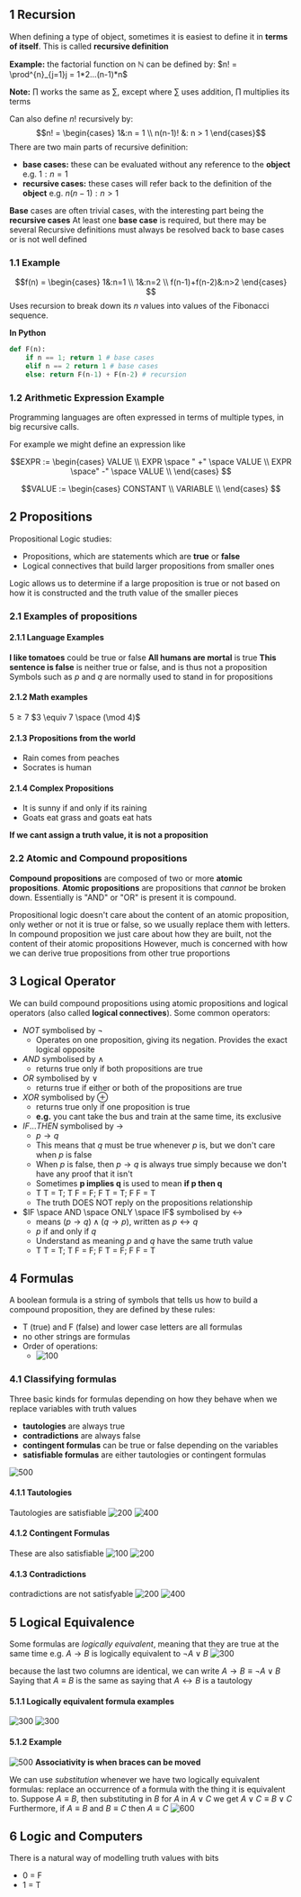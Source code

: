 ## 1 Recursion
When defining a type of object, sometimes it is easiest to define it in **terms of itself**. This is called **recursive definition**

**Example:** the factorial function on $\mathbb{N}$ can be defined by:
$n! = \prod^{n}_{j=1}j = 1*2...(n-1)*n$

**Note:** $\prod$ works the same as $\sum$, except where $\sum$ uses addition, $\prod$ multiplies its terms

Can also define $n!$ recursively by:
$$n! = \begin{cases}
1&:n = 1 \\
n(n-1)! &: n > 1
\end{cases}$$
There are two main parts of recursive definition:
- **base cases:** these can be evaluated without any reference to the **object** e.g. $1:n=1$
- **recursive cases:** these cases will refer back to the definition of the **object** e.g. $n(n-1):n>1$

**Base** cases are often trivial cases, with the interesting part being the **recursive cases**
At least one **base case** is required, but there may be several
Recursive definitions must always be resolved back to base cases or is not well defined

### 1.1 Example
$$f(n) = \begin{cases}
1&:n=1 \\
1&:n=2 \\
f(n-1)+f(n-2)&:n>2 
\end{cases}
$$
Uses recursion to break down its $n$ values into values of the Fibonacci sequence.

**In Python**
```Python
def F(n):
	if n == 1; return 1 # base cases
	elif n == 2 return 1 # base cases
	else: return F(n-1) + F(n-2) # recursion
```

### 1.2 Arithmetic Expression Example
Programming languages are often expressed in terms of multiple types, in big recursive calls.

For example we might define an expression like

$$EXPR := \begin{cases}
VALUE \\
EXPR \space " +" \space VALUE \\
EXPR \space" -" \space VALUE \\
\end{cases}
$$

$$VALUE := \begin{cases}
CONSTANT \\
VARIABLE \\
\end{cases}
$$

## 2 Propositions
Propositional Logic studies:
- Propositions, which are statements which are **true** or **false**
- Logical connectives that build larger propositions from smaller ones

Logic allows us to determine if a large proposition is true or not based on how it is constructed and the truth value of the smaller pieces

### 2.1 Examples of propositions
#### 2.1.1 Language Examples
**I like tomatoes** could be true or false
**All humans are mortal** is true
**This sentence is false** is neither true or false, and is thus not a proposition
Symbols such as *p* and *q* are normally used to stand in for propositions

#### 2.1.2 Math examples
$5 \geq 7$
$3 \equiv 7 \space (\mod 4)$

#### 2.1.3 Propositions from the world
- Rain comes from peaches
- Socrates is human

#### 2.1.4 Complex Propositions
- It is sunny if and only if its raining
- Goats eat grass and goats eat hats

**If we cant assign a truth value, it is not a proposition**

### 2.2 Atomic and Compound propositions
**Compound propositions** are composed of two or more **atomic propositions**. **Atomic propositions** are propositions that *cannot* be broken down. Essentially is "AND" or "OR" is present it is compound.

Propositional logic doesn't care about the content of an atomic proposition, only wether or not it is true or false, so we usually replace them with letters.
In compound proposition we just care about how they are built, not the content of their atomic propositions
However, much is concerned with how we can derive true propositions from other true proportions
## 3 Logical Operator
We can build compound propositions using atomic propositions and logical operators (also called **logical connectives**). Some common operators:
- $NOT$ symbolised by $\neg$
	- Operates on one proposition, giving its negation. Provides the exact logical opposite
- $AND$ symbolised by $\land$
	- returns true only if both propositions are true
- $OR$ symbolised by $\lor$
	- returns true if either or both of the propositions are true
- $XOR$ symbolised by $\oplus$
	- returns true only if one proposition is true
	- **e.g.** you cant take the bus and train at the same time, its exclusive
- $IF...THEN$ symbolised by $\rightarrow$
	- $p \rightarrow q$
	- This means that *q* must be true whenever *p* is, but we don't care when *p* is false
	- When *p* is false, then $p \rightarrow q$ is always true simply because we don't have any proof that it isn't
	- Sometimes **p implies q** is used to mean **if p then q**
	- T T = T; T F = F; F T = T; F F = T
	- The truth DOES NOT reply on the propositions relationship
- $IF \space AND \space ONLY \space IF$ symbolised by $\leftrightarrow$
	- means $(p \rightarrow q) \land (q \rightarrow p)$, written as $p \leftrightarrow q$
	- *p* if and only if *q*
	- Understand as meaning *p* and *q* have the same truth value
	- T T = T; T F = F; F T = F; F F = T

## 4 Formulas
A boolean formula is a string of symbols that tells us how to build a compound proposition, they are defined by these rules:
- T (true) and F (false) and lower case letters are all formulas
- no other strings are formulas
- Order of operations: 
	- ![100](Pasted%20image%2020240317213533.png)

### 4.1 Classifying formulas
Three basic kinds for formulas depending on how they behave when we replace variables with truth values
- **tautologies** are always true
- **contradictions** are always false
- **contingent formulas** can be true or false depending on the variables
- **satisfiable formulas** are either tautologies or contingent formulas

![500](Pasted%20image%2020240317215850.png)

#### 4.1.1 Tautologies
Tautologies are satisfiable
![200](Pasted%20image%2020240317220039.png)
![400](Pasted%20image%2020240317220053.png)

#### 4.1.2 Contingent Formulas
These are also satisfiable
![100](Pasted%20image%2020240317221025.png)
![200](Pasted%20image%2020240317221045.png)

#### 4.1.3 Contradictions
contradictions are not satisfyable
![200](Pasted%20image%2020240317221151.png)
![400](Pasted%20image%2020240317221200.png)

## 5 Logical Equivalence 
Some formulas are *logically equivalent*, meaning that they are true at the same time
e.g. $A \rightarrow B$ is logically equivalent to $\neg A \lor B$ 
![300](Pasted%20image%2020240317225715.png)

because the last two columns are identical, we can write $A \rightarrow B \equiv \neg A \lor B$
Saying that $A \equiv B$ is the same as saying that $A \leftrightarrow B$ is a tautology

#### 5.1.1 Logically equivalent formula examples
![300](Pasted%20image%2020240317230227.png)
![300](Pasted%20image%2020240317230423.png)
#### 5.1.2 Example
![500](Pasted%20image%2020240317231112.png)
**Associativity is when braces can be moved** 

We can use *substitution* whenever we have two logically equivalent formulas:  replace an occurrence of a formula with the thing it is equivalent to.
Suppose $A \equiv B$, then substituting in $B$ for $A$ in $A \lor C$ we get $A \lor C \equiv B \lor C$
Furthermore, if $A \equiv B$ and $B \equiv C$ then $A \equiv C$
![600](Pasted%20image%2020240317232436.png)

## 6 Logic and Computers
There is a natural way of modelling truth values with bits
- 0 = F
- 1 = T

  